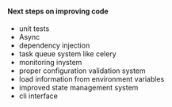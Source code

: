#### Next steps on improving code

- unit tests
- Async
- dependency injection
- task queue system like celery
- monitoring inystem
- proper configuration validation system
- load information from environment variables
- improved state management system
- cli interface